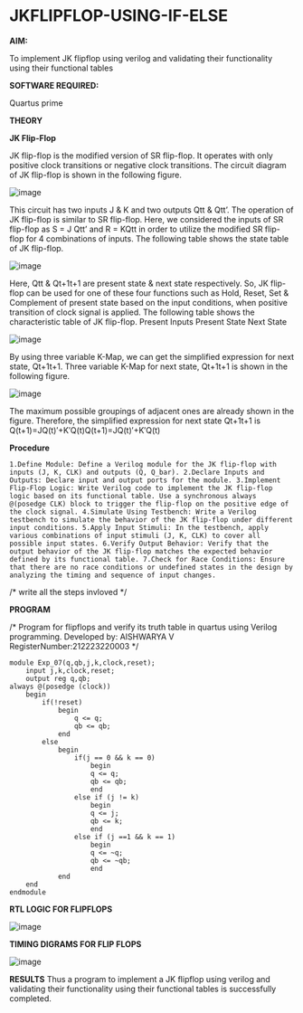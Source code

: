 # JKFLIPFLOP-USING-IF-ELSE

**AIM:** 

To implement  JK flipflop using verilog and validating their functionality using their functional tables

**SOFTWARE REQUIRED:**

Quartus prime

**THEORY**

**JK Flip-Flop**

JK flip-flop is the modified version of SR flip-flop. It operates with only positive clock transitions or negative clock transitions. The circuit diagram of JK flip-flop is shown in the following figure.

![image](https://github.com/naavaneetha/JKFLIPFLOP-USING-IF-ELSE/assets/154305477/a649c30b-232b-4558-b188-fd6c09845180)


This circuit has two inputs J & K and two outputs Qtt & Qtt’. The operation of JK flip-flop is similar to SR flip-flop. Here, we considered the inputs of SR flip-flop as S = J Qtt’ and R = KQtt in order to utilize the modified SR flip-flop for 4 combinations of inputs. The following table shows the state table of JK flip-flop.

![image](https://github.com/naavaneetha/JKFLIPFLOP-USING-IF-ELSE/assets/154305477/c4360742-e8a8-4937-b089-c46c0433f9a3)

 
Here, Qtt & Qt+1t+1 are present state & next state respectively. So, JK flip-flop can be used for one of these four functions such as Hold, Reset, Set & Complement of present state based on the input conditions, when positive transition of clock signal is applied. The following table shows the characteristic table of JK flip-flop. Present Inputs Present State Next State
 
![image](https://github.com/naavaneetha/JKFLIPFLOP-USING-IF-ELSE/assets/154305477/6c275261-a6d5-4c37-a3a7-1e88ca11c4cd)

By using three variable K-Map, we can get the simplified expression for next state, Qt+1t+1. Three variable K-Map for next state, Qt+1t+1 is shown in the following figure.
 
![image](https://github.com/naavaneetha/JKFLIPFLOP-USING-IF-ELSE/assets/154305477/5174f41b-0ce0-4329-a372-6d1943ea6673)

The maximum possible groupings of adjacent ones are already shown in the figure. Therefore, the simplified expression for next state Qt+1t+1 is Q(t+1)=JQ(t)′+K′Q(t)Q(t+1)=JQ(t)′+K′Q(t)

**Procedure**
```
1.Define Module: Define a Verilog module for the JK flip-flop with inputs (J, K, CLK) and outputs (Q, Q_bar). 2.Declare Inputs and Outputs: Declare input and output ports for the module. 3.Implement Flip-Flop Logic: Write Verilog code to implement the JK flip-flop logic based on its functional table. Use a synchronous always @(posedge CLK) block to trigger the flip-flop on the positive edge of the clock signal. 4.Simulate Using Testbench: Write a Verilog testbench to simulate the behavior of the JK flip-flop under different input conditions. 5.Apply Input Stimuli: In the testbench, apply various combinations of input stimuli (J, K, CLK) to cover all possible input states. 6.Verify Output Behavior: Verify that the output behavior of the JK flip-flop matches the expected behavior defined by its functional table. 7.Check for Race Conditions: Ensure that there are no race conditions or undefined states in the design by analyzing the timing and sequence of input changes.
```
/* write all the steps invloved */

**PROGRAM**

/* Program for flipflops and verify its truth table in quartus using Verilog programming. Developed by: AISHWARYA V RegisterNumber:212223220003
*/
```
module Exp_07(q,qb,j,k,clock,reset);
	input j,k,clock,reset;
	output reg q,qb;
always @(posedge (clock))
	begin
		if(!reset)
			begin
				q <= q;
				qb <= qb;
			end
		else
			begin
				if(j == 0 && k == 0)
					begin
					q <= q;
					qb <= qb;
					end
				else if (j != k)
					begin
					q <= j;
					qb <= k;
					end
				else if (j ==1 && k == 1)
					begin 
					q <= ~q;
					qb <= ~qb;
					end
			end
	end
endmodule

```
**RTL LOGIC FOR FLIPFLOPS**

![image](https://github.com/aishaishwaryav/JKFLIPFLOP-USING-IF-ELSE/assets/151565589/cb7d8166-4281-4d94-aa53-91497344b924)

**TIMING DIGRAMS FOR FLIP FLOPS**

![image](https://github.com/aishaishwaryav/JKFLIPFLOP-USING-IF-ELSE/assets/151565589/5c69490e-1449-44bd-b2a7-5e8e82af19c3)


**RESULTS**
Thus a program to implement a JK flipflop using verilog and validating their functionality using their functional tables is successfully completed.
